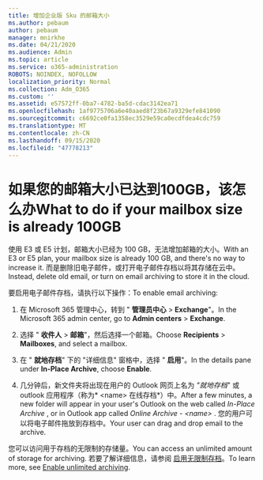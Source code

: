 ```yaml
---
title: 增加企业版 Sku 的邮箱大小
ms.author: pebaum
author: pebaum
manager: mnirkhe
ms.date: 04/21/2020
ms.audience: Admin
ms.topic: article
ms.service: o365-administration
ROBOTS: NOINDEX, NOFOLLOW
localization_priority: Normal
ms.collection: Adm_O365
ms.custom: ''
ms.assetid: e57572ff-0ba7-4782-ba5d-cdac3142ea71
ms.openlocfilehash: 1af9775706a6e40aaed8f23b67a9329efe841090
ms.sourcegitcommit: c6692ce0fa1358ec3529e59ca0ecdfdea4cdc759
ms.translationtype: MT
ms.contentlocale: zh-CN
ms.lasthandoff: 09/15/2020
ms.locfileid: "47778213"
---
```

# <a name="what-to-do-if-your-mailbox-size-is-already-100gb"></a><span data-ttu-id="0e732-102">如果您的邮箱大小已达到100GB，该怎么办</span><span class="sxs-lookup"><span data-stu-id="0e732-102">What to do if your mailbox size is already 100GB</span></span>

<span data-ttu-id="0e732-103">使用 E3 或 E5 计划，邮箱大小已经为 100 GB，无法增加邮箱的大小。</span><span class="sxs-lookup"><span data-stu-id="0e732-103">With an E3 or E5 plan, your mailbox size is already 100 GB, and there's no way to increase it.</span></span> <span data-ttu-id="0e732-104">而是删除旧电子邮件，或打开电子邮件存档以将其存储在云中。</span><span class="sxs-lookup"><span data-stu-id="0e732-104">Instead, delete old email, or turn on email archiving to store it in the cloud.</span></span> 
  
<span data-ttu-id="0e732-105">要启用电子邮件存档，请执行以下操作：</span><span class="sxs-lookup"><span data-stu-id="0e732-105">To enable email archiving:</span></span>
  
1. <span data-ttu-id="0e732-106">在 Microsoft 365 管理中心，转到 " **管理员中心** \> **Exchange**"。</span><span class="sxs-lookup"><span data-stu-id="0e732-106">In the Microsoft 365 admin center, go to **Admin centers** \> **Exchange**.</span></span> 
    
2. <span data-ttu-id="0e732-107">选择 " **收件人** \> **邮箱**"，然后选择一个邮箱。</span><span class="sxs-lookup"><span data-stu-id="0e732-107">Choose **Recipients** \> **Mailboxes**, and select a mailbox.</span></span> 
    
3. <span data-ttu-id="0e732-108">在 " **就地存档**" 下的 "详细信息" 窗格中，选择 " **启用**"。</span><span class="sxs-lookup"><span data-stu-id="0e732-108">In the details pane under **In-Place Archive**, choose **Enable**.</span></span> 
    
4. <span data-ttu-id="0e732-109">几分钟后，新文件夹将出现在用户的 Outlook 网页上名为 *"就地存档*" 或 outlook 应用程序（称为\* \<name\> 在线存档\*）中。</span><span class="sxs-lookup"><span data-stu-id="0e732-109">After a few minutes, a new folder will appear in your user's Outlook on the web called  *In-Place Archive*  , or in Outlook app called  *Online Archive - \<name\>*  .</span></span> <span data-ttu-id="0e732-110">您的用户可以将电子邮件拖放到存档中。</span><span class="sxs-lookup"><span data-stu-id="0e732-110">Your user can drag and drop email to the archive.</span></span> 
    
<span data-ttu-id="0e732-111">您可以访问用于存档的无限制的存储量。</span><span class="sxs-lookup"><span data-stu-id="0e732-111">You can access an unlimited amount of storage for archiving.</span></span> <span data-ttu-id="0e732-112">若要了解详细信息，请参阅 [启用无限制存档](https://docs.microsoft.com/microsoft-365/compliance/enable-unlimited-archiving)。</span><span class="sxs-lookup"><span data-stu-id="0e732-112">To learn more, see [Enable unlimited archiving](https://docs.microsoft.com/microsoft-365/compliance/enable-unlimited-archiving).</span></span>
  

